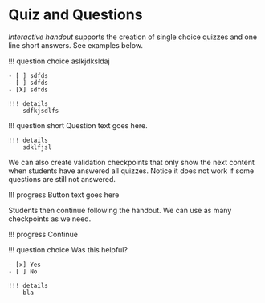 # Quiz and Questions

*Interactive handout* supports the creation of single choice quizzes and one line short answers. See examples below.

!!! question choice
    aslkjdksldaj

    - [ ] sdfds
    - [ ] sdfds
    - [X] sdfds

    !!! details
        sdfkjsdlfs


!!! question short
    Question text goes here.

    !!! details
        sdklfjsl

We can also create validation checkpoints that only show the next content when students have answered all quizzes. Notice it does not work if some questions are still not answered.

!!! progress
    Button text goes here

Students then continue following the handout. We can use as many checkpoints as we need.

!!! progress
    Continue

!!! question choice
    Was this helpful?

    - [x] Yes
    - [ ] No

    !!! details
        bla